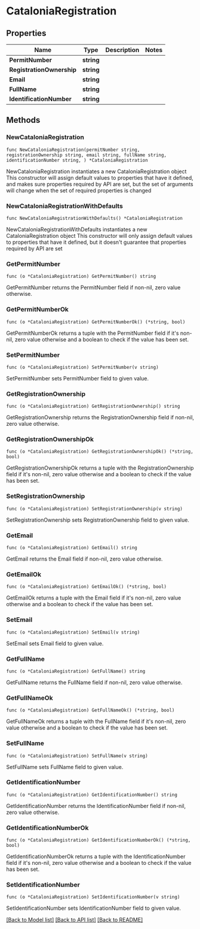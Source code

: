 # CataloniaRegistration

## Properties

Name | Type | Description | Notes
------------ | ------------- | ------------- | -------------
**PermitNumber** | **string** |  | 
**RegistrationOwnership** | **string** |  | 
**Email** | **string** |  | 
**FullName** | **string** |  | 
**IdentificationNumber** | **string** |  | 

## Methods

### NewCataloniaRegistration

`func NewCataloniaRegistration(permitNumber string, registrationOwnership string, email string, fullName string, identificationNumber string, ) *CataloniaRegistration`

NewCataloniaRegistration instantiates a new CataloniaRegistration object
This constructor will assign default values to properties that have it defined,
and makes sure properties required by API are set, but the set of arguments
will change when the set of required properties is changed

### NewCataloniaRegistrationWithDefaults

`func NewCataloniaRegistrationWithDefaults() *CataloniaRegistration`

NewCataloniaRegistrationWithDefaults instantiates a new CataloniaRegistration object
This constructor will only assign default values to properties that have it defined,
but it doesn't guarantee that properties required by API are set

### GetPermitNumber

`func (o *CataloniaRegistration) GetPermitNumber() string`

GetPermitNumber returns the PermitNumber field if non-nil, zero value otherwise.

### GetPermitNumberOk

`func (o *CataloniaRegistration) GetPermitNumberOk() (*string, bool)`

GetPermitNumberOk returns a tuple with the PermitNumber field if it's non-nil, zero value otherwise
and a boolean to check if the value has been set.

### SetPermitNumber

`func (o *CataloniaRegistration) SetPermitNumber(v string)`

SetPermitNumber sets PermitNumber field to given value.


### GetRegistrationOwnership

`func (o *CataloniaRegistration) GetRegistrationOwnership() string`

GetRegistrationOwnership returns the RegistrationOwnership field if non-nil, zero value otherwise.

### GetRegistrationOwnershipOk

`func (o *CataloniaRegistration) GetRegistrationOwnershipOk() (*string, bool)`

GetRegistrationOwnershipOk returns a tuple with the RegistrationOwnership field if it's non-nil, zero value otherwise
and a boolean to check if the value has been set.

### SetRegistrationOwnership

`func (o *CataloniaRegistration) SetRegistrationOwnership(v string)`

SetRegistrationOwnership sets RegistrationOwnership field to given value.


### GetEmail

`func (o *CataloniaRegistration) GetEmail() string`

GetEmail returns the Email field if non-nil, zero value otherwise.

### GetEmailOk

`func (o *CataloniaRegistration) GetEmailOk() (*string, bool)`

GetEmailOk returns a tuple with the Email field if it's non-nil, zero value otherwise
and a boolean to check if the value has been set.

### SetEmail

`func (o *CataloniaRegistration) SetEmail(v string)`

SetEmail sets Email field to given value.


### GetFullName

`func (o *CataloniaRegistration) GetFullName() string`

GetFullName returns the FullName field if non-nil, zero value otherwise.

### GetFullNameOk

`func (o *CataloniaRegistration) GetFullNameOk() (*string, bool)`

GetFullNameOk returns a tuple with the FullName field if it's non-nil, zero value otherwise
and a boolean to check if the value has been set.

### SetFullName

`func (o *CataloniaRegistration) SetFullName(v string)`

SetFullName sets FullName field to given value.


### GetIdentificationNumber

`func (o *CataloniaRegistration) GetIdentificationNumber() string`

GetIdentificationNumber returns the IdentificationNumber field if non-nil, zero value otherwise.

### GetIdentificationNumberOk

`func (o *CataloniaRegistration) GetIdentificationNumberOk() (*string, bool)`

GetIdentificationNumberOk returns a tuple with the IdentificationNumber field if it's non-nil, zero value otherwise
and a boolean to check if the value has been set.

### SetIdentificationNumber

`func (o *CataloniaRegistration) SetIdentificationNumber(v string)`

SetIdentificationNumber sets IdentificationNumber field to given value.



[[Back to Model list]](../README.md#documentation-for-models) [[Back to API list]](../README.md#documentation-for-api-endpoints) [[Back to README]](../README.md)


